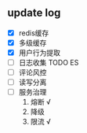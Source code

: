 ## update log
- [x] redis缓存
- [x] 多级缓存 
- [x]  用户行为提取
- [ ]  日志收集 TODO ES
- [ ]  评论风控
- [ ]  读写分离
- [ ]  服务治理
   1. 熔断 √
   2. 降级 
   3. 限流 √

